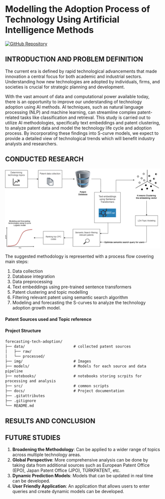 # Modelling the Adoption Process of Technology Using Artificial Intelligence Methods

[![GitHub Repository](https://img.shields.io/badge/GitHub-Forecasting%20Adoption%20Rate-blue?style=flat-square&logo=github)](https://github.com/faridnec/forecasting-tech-adoption)

<!-- > [!NOTE]
> This project is still under development. -->

## INTRODUCTION AND PROBLEM DEFINITION

The current era is defined by rapid technological advancements that made innovation a central focus for both academic and industrial sectors. Understanding how new technologies are adopted by individuals, firms, and societies is crucial for strategic planning and development.

With the vast amount of data and computational power available today, there is an opportunity to improve our understanding of technology adoption using AI methods. AI techniques, such as natural language processing (NLP) and machine learning, can streamline complex patent-related tasks like classification and retrieval. This study is carried out to utilize AI methodologies, specifically text embeddings and patent clustering, to analyze patent data and model the technology life cycle and adoption process. By incorporating these findings into S-curve models, we expect to provide a detailed view of technological trends which will benefit industry analysts and researchers.

## CONDUCTED RESEARCH

![Research method](https://github.com/faridnec/forecasting-tech-adoption/blob/master/img/flow.png?raw=true)

The suggested methodology is represented with a process flow covering main steps:

1. Data collection
2. Database integration
3. Data preprocessing
4. Text embeddings using pre-trained sentence transformers
5. Patent clustering and topic modelling
6. Filtering relevant patent using semantic search algorithm
7. Modeling and forecasting the S-curves to analyze the technology adoption growth model.

#### Patent Sources used and Topic reference





#### Project Structure

```plaintext
forecasting-tech-adoption/
├── data/                      # collected patent sources
│   ├── raw/                   
│   └── processed/
├── img/                       # Images
├── models/                    # Models for each source and data pipeline
├── notebooks/                 # notebooks storing scrpits for processing and analysis
├── src/                       # common scripts
├── docs/                      # Project documentation
├── .gitattributes             
├── .gitignore                 
└── README.md              
```

## RESULTS AND CONCLUSION



## FUTURE STUDIES

1. <b>Broadening the Methodology</b>: Can be applied to a wider range of topics across multiple technology areas.
2. <b>Global Perspective</b>: More comprehensive analysis can be done by taking data from additional sources such as European Patent Office (EPO), Japan Patent Office (JPO), TÜRKPATENT, etc.
3. <b>Dynamic Prediction Models</b>: Models that can be updated in real time can be developed.
4. <b>User Friendly Application</b>: An application that allows users to enter queries and create dynamic models can be developed.
